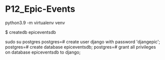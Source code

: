 # P12_Epic-Events




python3.9 -m virtualenv venv


$ createdb epiceventsdb


sudo su postgres
postgres=# create user django with password 'djangepic';
postgres=# create database epiceventsdb;
postgres=# grant all privileges on database epiceventsdb to django;

